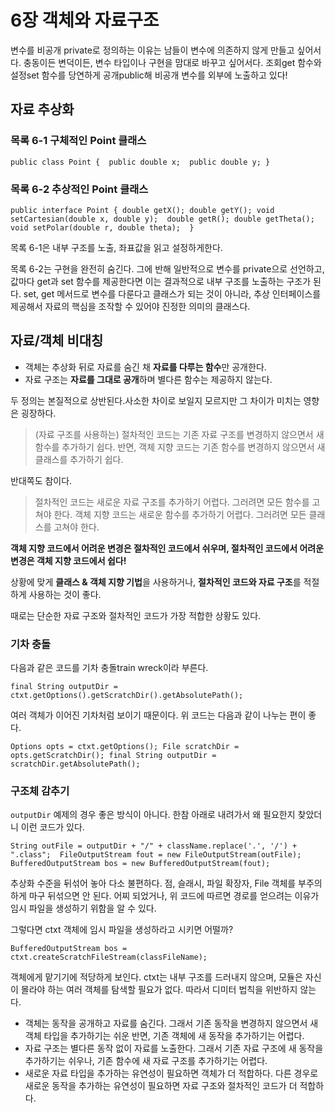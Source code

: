 # 6장 객체와 자료구조

변수를 비공개 private로 정의하는 이유는 남들이 변수에 의존하지 않게 만들고 싶어서다. 충동이든 변덕이든, 변수 타입이나 구현을 맘대로 바꾸고 싶어서다.  조회get 함수와 설정set 함수를 당연하게 공개public해 비공개 변수를 외부에 노출하고 있다!

## **자료 추상화**

### 목록 **6-1 구체적인 Point 클래스**

`public class Point { 
  public double x; 
  public double y;
}`

### 목록 **6-2 추상적인 Point 클래스**

`public interface Point {
  double getX();
  double getY();
  void setCartesian(double x, double y); 
  double getR();
  double getTheta();
  void setPolar(double r, double theta); 
}`

목록 6-1은 내부 구조를 노출, 좌표값을 읽고 설정하게한다. 

목록 6-2는 구현을 완전히 숨긴다. 그에 반해 일반적으로 변수를 private으로 선언하고, 값마다 get과 set 함수를 제공한다면 이는 결과적으로 내부 구조를 노출하는 구조가 된다. set, get 메서드로 변수를 다룬다고 클래스가 되는 것이 아니라, 추상 인터페이스를 제공해서 자료의 핵심을 조작할 수 있어야 진정한 의미의 클래스다.

## **자료/객체 비대칭**

- 객체는 추상화 뒤로 자료를 숨긴 채 **자료를 다루는 함수**만 공개한다.
- 자료 구조는 **자료를 그대로 공개**하며 별다른 함수는 제공하지 않는다.

두 정의는 본질적으로 상반된다.사소한 차이로 보일지 모르지만 그 차이가 미치는 영향은 굉장하다.

> (자료 구조를 사용하는) 절차적인 코드는 기존 자료 구조를 변경하지 않으면서 새 함수를 추가하기 쉽다. 반면, 객체 지향 코드는 기존 함수를 변경하지 않으면서 새 클래스를 추가하기 쉽다.
> 

반대쪽도 참이다.

> 절차적인 코드는 새로운 자료 구조를 추가하기 어렵다. 그러려면 모든 함수를 고쳐야 한다. 객체 지향 코드는 새로운 함수를 추가하기 어렵다. 그러려면 모든 클래스를 고쳐야 한다.
> 

**객체 지향 코드에서 어려운 변경은 절차적인 코드에서 쉬우며, 절차적인 코드에서 어려운 변경은 객체 지향 코드에서 쉽다!**

상황에 맞게 **클래스 & 객체 지향 기법**을 사용하거나, **절차적인 코드와 자료 구조**를 적절하게 사용하는 것이 좋다.

때로는 단순한 자료 구조와 절차적인 코드가 가장 적합한 상황도 있다.

### **기차 충돌**

다음과 같은 코드를 기차 충돌train wreck이라 부른다.

`final String outputDir = ctxt.getOptions().getScratchDir().getAbsolutePath();`

여러 객체가 이어진 기차처럼 보이기 때문이다. 위 코드는 다음과 같이 나누는 편이 좋다.

`Options opts = ctxt.getOptions();
File scratchDir = opts.getScratchDir();
final String outputDir = scratchDir.getAbsolutePath();`

### **구조체 감추기**

`outputDir` 예제의 경우 좋은 방식이 아니다. 한참 아래로 내려가서 왜 필요한지 찾았더니 이런 코드가 있다.

`String outFile = outputDir + "/" + className.replace('.', '/') + ".class"; 
FileOutputStream fout = new FileOutputStream(outFile); 
BufferedOutputStream bos = new BufferedOutputStream(fout);`

추상화 수준을 뒤섞어 놓아 다소 불편하다. 점, 슬래시, 파일 확장자, File 객체를 부주의하게 마구 뒤섞으면 안 된다. 어찌 되었거나, 위 코드에 따르면 경로를 얻으려는 이유가 임시 파일을 생성하기 위함을 알 수 있다.

그렇다면 ctxt 객체에 임시 파일을 생성하라고 시키면 어떨까?

`BufferedOutputStream bos = ctxt.createScratchFileStream(classFileName);`

객체에게 맡기기에 적당하게 보인다. ctxt는 내부 구조를 드러내지 않으며, 모듈은 자신이 몰라야 하는 여러 객체를 탐색할 필요가 없다. 따라서 디미터 법칙을 위반하지 않는다.

- 객체는 동작을 공개하고 자료를 숨긴다. 그래서 기존 동작을 변경하지 않으면서 새 객체 타입을 추가하기는 쉬운 반면, 기존 객체에 새 동작을 추가하기는 어렵다.
- 자료 구조는 별다른 동작 없이 자료를 노출한다. 그래서 기존 자료 구조에 새 동작을 추가하기는 쉬우나, 기존 함수에 새 자료 구조를 추가하기는 어렵다.
- 새로운 자료 타입을 추가하는 유연성이 필요하면 객체가 더 적합하다. 다른 경우로 새로운 동작을 추가하는 유연성이 필요하면 자료 구조와 절차적인 코드가 더 적합하다.